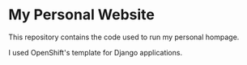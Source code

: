 My Personal Website
===================

This repository contains the code used to run my personal hompage.

I used OpenShift's template for Django applications.

